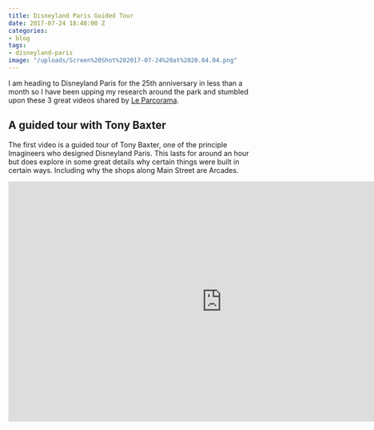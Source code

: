 ```yaml
---
title: Disneyland Paris Guided Tour
date: 2017-07-24 18:48:00 Z
categories:
- blog
tags:
- disneyland-paris
image: "/uploads/Screen%20Shot%202017-07-24%20at%2020.04.04.png"
---
```


I am heading to Disneyland Paris for the 25th anniversary in less than a month so I have been upping my research around the park and stumbled upon these 3 great videos shared by [Le Parcorama](http://www.leparcorama.com/2017/04/02/a-guided-tour-of-disneyland-paris-with-imagineer-tony-baxter/).

## A guided tour with Tony Baxter
The first video is a guided tour of Tony Baxter, one of the principle Imagineers who designed Disneyland Paris. This lasts for around an hour but does explore in some great details why certain things were built in certain ways. Including why the shops along Main Street are Arcades.

<iframe width="853" height="480" src="https://www.youtube.com/embed/FUEnbQ7-XZw?rel=0" frameborder="0" allowfullscreen></iframe>

